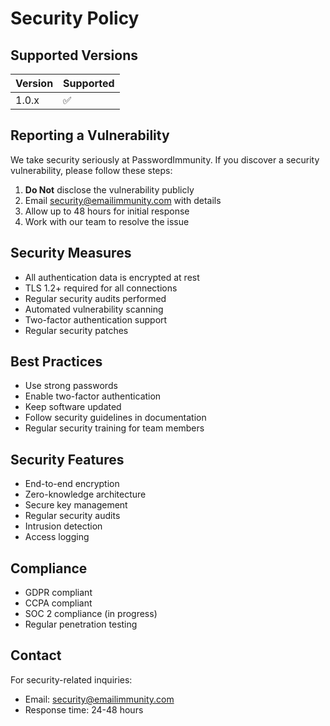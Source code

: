 # Security Policy

## Supported Versions

| Version | Supported          |
| ------- | ------------------ |
| 1.0.x   | :white_check_mark: |

## Reporting a Vulnerability

We take security seriously at PasswordImmunity. If you discover a security vulnerability, please follow these steps:

1. **Do Not** disclose the vulnerability publicly
2. Email security@emailimmunity.com with details
3. Allow up to 48 hours for initial response
4. Work with our team to resolve the issue

## Security Measures

- All authentication data is encrypted at rest
- TLS 1.2+ required for all connections
- Regular security audits performed
- Automated vulnerability scanning
- Two-factor authentication support
- Regular security patches

## Best Practices

- Use strong passwords
- Enable two-factor authentication
- Keep software updated
- Follow security guidelines in documentation
- Regular security training for team members

## Security Features

- End-to-end encryption
- Zero-knowledge architecture
- Secure key management
- Regular security audits
- Intrusion detection
- Access logging

## Compliance

- GDPR compliant
- CCPA compliant
- SOC 2 compliance (in progress)
- Regular penetration testing

## Contact

For security-related inquiries:
- Email: security@emailimmunity.com
- Response time: 24-48 hours
